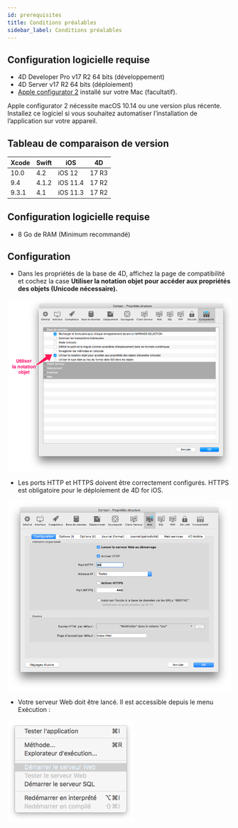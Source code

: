 ```yaml
---
id: prerequisites
title: Conditions préalables
sidebar_label: Conditions préalables
---
```

## Configuration logicielle requise

* 4D Developer Pro v17 R2 64 bits (développement)
* 4D Server v17 R2 64 bits (déploiement) 
* [Apple configurator 2](https://itunes.apple.com/us/app/apple-configurator-2/id1037126344) installé sur votre Mac (facultatif). 

Apple configurator 2 nécessite macOS 10.14 ou une version plus récente. Installez ce logiciel si vous souhaitez automatiser l’installation de l’application sur votre appareil.

## Tableau de comparaison de version

| Xcode | Swift | iOS      | 4D    |
| ----- | ----- | -------- | ----- |
| 10.0  | 4.2   | iOS 12   | 17 R3 |
| 9.4   | 4.1.2 | iOS 11.4 | 17 R2 |
| 9.3.1 | 4.1   | iOS 11.3 | 17 R2 |

## Configuration logicielle requise

* 8 Go de RAM (Minimum recommandé)

## Configuration

* Dans les propriétés de la base de 4D, affichez la page de compatibilité et cochez la case **Utiliser la notation objet pour accéder aux propriétés des objets (Unicode nécessaire).**

![Utiliser la notation objet](assets/prerequisites/Use-object-notation.png)

* Les ports HTTP et HTTPS doivent être correctement configurés. HTTPS est obligatoire pour le déploiement de 4D for iOS.

![Configuration Web](assets/prerequisites/Web-Configuration.png)

* Votre serveur Web doit être lancé. Il est accessible depuis le menu Exécution :

![Lancer le serveur Web](assets/prerequisites/Start-web-server.png)